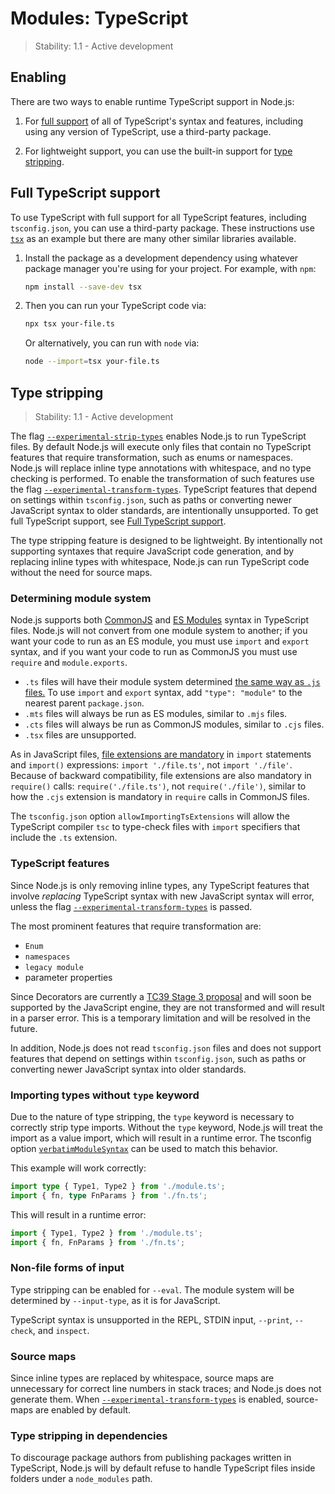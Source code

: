 # Modules: TypeScript

<!-- YAML
changes:
  - version: v22.7.0
    pr-url: https://github.com/nodejs/node/pull/54283
    description: Added `--experimental-transform-types` flag.
-->

> Stability: 1.1 - Active development

## Enabling

There are two ways to enable runtime TypeScript support in Node.js:

1. For [full support][] of all of TypeScript's syntax and features, including
   using any version of TypeScript, use a third-party package.

2. For lightweight support, you can use the built-in support for
   [type stripping][].

## Full TypeScript support

To use TypeScript with full support for all TypeScript features, including
`tsconfig.json`, you can use a third-party package. These instructions use
[`tsx`][] as an example but there are many other similar libraries available.

1. Install the package as a development dependency using whatever package
   manager you're using for your project. For example, with `npm`:

   ```bash
   npm install --save-dev tsx
   ```

2. Then you can run your TypeScript code via:

   ```bash
   npx tsx your-file.ts
   ```

   Or alternatively, you can run with `node` via:

   ```bash
   node --import=tsx your-file.ts
   ```

## Type stripping

<!-- YAML
added: v22.6.0
-->

> Stability: 1.1 - Active development

The flag [`--experimental-strip-types`][] enables Node.js to run TypeScript
files. By default Node.js will execute only files that contain no
TypeScript features that require transformation, such as enums or namespaces.
Node.js will replace inline type annotations with whitespace,
and no type checking is performed.
To enable the transformation of such features
use the flag [`--experimental-transform-types`][].
TypeScript features that depend on settings within `tsconfig.json`,
such as paths or converting newer JavaScript syntax to older standards, are
intentionally unsupported. To get full TypeScript support, see [Full TypeScript support][].

The type stripping feature is designed to be lightweight.
By intentionally not supporting syntaxes that require JavaScript code
generation, and by replacing inline types with whitespace, Node.js can run
TypeScript code without the need for source maps.

### Determining module system

Node.js supports both [CommonJS][] and [ES Modules][] syntax in TypeScript
files. Node.js will not convert from one module system to another; if you want
your code to run as an ES module, you must use `import` and `export` syntax, and
if you want your code to run as CommonJS you must use `require` and
`module.exports`.

* `.ts` files will have their module system determined [the same way as `.js`
  files.][] To use `import` and `export` syntax, add `"type": "module"` to the
  nearest parent `package.json`.
* `.mts` files will always be run as ES modules, similar to `.mjs` files.
* `.cts` files will always be run as CommonJS modules, similar to `.cjs` files.
* `.tsx` files are unsupported.

As in JavaScript files, [file extensions are mandatory][] in `import` statements
and `import()` expressions: `import './file.ts'`, not `import './file'`. Because
of backward compatibility, file extensions are also mandatory in `require()`
calls: `require('./file.ts')`, not `require('./file')`, similar to how the
`.cjs` extension is mandatory in `require` calls in CommonJS files.

The `tsconfig.json` option `allowImportingTsExtensions` will allow the
TypeScript compiler `tsc` to type-check files with `import` specifiers that
include the `.ts` extension.

### TypeScript features

Since Node.js is only removing inline types, any TypeScript features that
involve _replacing_ TypeScript syntax with new JavaScript syntax will error,
unless the flag [`--experimental-transform-types`][] is passed.

The most prominent features that require transformation are:

* `Enum`
* `namespaces`
* `legacy module`
* parameter properties

Since Decorators are currently a [TC39 Stage 3 proposal](https://github.com/tc39/proposal-decorators)
and will soon be supported by the JavaScript engine,
they are not transformed and will result in a parser error.
This is a temporary limitation and will be resolved in the future.

In addition, Node.js does not read `tsconfig.json` files and does not support
features that depend on settings within `tsconfig.json`, such as paths or
converting newer JavaScript syntax into older standards.

### Importing types without `type` keyword

Due to the nature of type stripping, the `type` keyword is necessary to
correctly strip type imports. Without the `type` keyword, Node.js will treat the
import as a value import, which will result in a runtime error. The tsconfig
option [`verbatimModuleSyntax`][] can be used to match this behavior.

This example will work correctly:

```ts
import type { Type1, Type2 } from './module.ts';
import { fn, type FnParams } from './fn.ts';
```

This will result in a runtime error:

```ts
import { Type1, Type2 } from './module.ts';
import { fn, FnParams } from './fn.ts';
```

### Non-file forms of input

Type stripping can be enabled for `--eval`. The module system
will be determined by `--input-type`, as it is for JavaScript.

TypeScript syntax is unsupported in the REPL, STDIN input, `--print`, `--check`, and
`inspect`.

### Source maps

Since inline types are replaced by whitespace, source maps are unnecessary for
correct line numbers in stack traces; and Node.js does not generate them.
When [`--experimental-transform-types`][] is enabled, source-maps
are enabled by default.

### Type stripping in dependencies

To discourage package authors from publishing packages written in TypeScript,
Node.js will by default refuse to handle TypeScript files inside folders under
a `node_modules` path.

[CommonJS]: modules.md
[ES Modules]: esm.md
[Full TypeScript support]: #full-typescript-support
[`--experimental-strip-types`]: cli.md#--experimental-strip-types
[`--experimental-transform-types`]: cli.md#--experimental-transform-types
[`tsx`]: https://tsx.is/
[`verbatimModuleSyntax`]: https://www.typescriptlang.org/tsconfig/#verbatimModuleSyntax
[file extensions are mandatory]: esm.md#mandatory-file-extensions
[full support]: #full-typescript-support
[the same way as `.js` files.]: packages.md#determining-module-system
[type stripping]: #type-stripping

